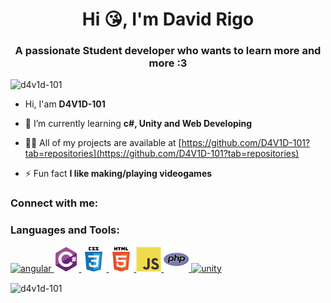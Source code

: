 <h1 align="center">Hi 😘, I'm David Rigo</h1>
<h3 align="center">A passionate Student developer who wants to learn more and more :3</h3>

<p align="left"> <img src="https://komarev.com/ghpvc/?username=d4v1d-101&label=Profile%20views&color=0e75b6&style=flat" alt="d4v1d-101" /> </p>

- Hi, I'am **D4V1D-101**

- 🌱 I’m currently learning **c#, Unity and Web Developing**

- 👨‍💻 All of my projects are available at [https://github.com/D4V1D-101?tab=repositories](https://github.com/D4V1D-101?tab=repositories)

- ⚡ Fun fact **I like making/playing videogames**

<h3 align="left">Connect with me:</h3>
<p align="left">
</p>

<h3 align="left">Languages and Tools:</h3>
<p align="left"> <a href="https://angular.io" target="_blank" rel="noreferrer"> <img src="https://angular.io/assets/images/logos/angular/angular.svg" alt="angular" width="40" height="40"/> </a> <a href="https://www.w3schools.com/cs/" target="_blank" rel="noreferrer"> <img src="https://raw.githubusercontent.com/devicons/devicon/master/icons/csharp/csharp-original.svg" alt="csharp" width="40" height="40"/> </a> <a href="https://www.w3schools.com/css/" target="_blank" rel="noreferrer"> <img src="https://raw.githubusercontent.com/devicons/devicon/master/icons/css3/css3-original-wordmark.svg" alt="css3" width="40" height="40"/> </a> <a href="https://www.w3.org/html/" target="_blank" rel="noreferrer"> <img src="https://raw.githubusercontent.com/devicons/devicon/master/icons/html5/html5-original-wordmark.svg" alt="html5" width="40" height="40"/> </a> <a href="https://developer.mozilla.org/en-US/docs/Web/JavaScript" target="_blank" rel="noreferrer"> <img src="https://raw.githubusercontent.com/devicons/devicon/master/icons/javascript/javascript-original.svg" alt="javascript" width="40" height="40"/> </a> <a href="https://www.php.net" target="_blank" rel="noreferrer"> <img src="https://raw.githubusercontent.com/devicons/devicon/master/icons/php/php-original.svg" alt="php" width="40" height="40"/> </a> <a href="https://unity.com/" target="_blank" rel="noreferrer"> <img src="https://www.vectorlogo.zone/logos/unity3d/unity3d-icon.svg" alt="unity" width="40" height="40"/> </a> </p>

<p><img align="center" src="https://github-readme-stats.vercel.app/api/top-langs?username=d4v1d-101&show_icons=true&locale=en&layout=compact" alt="d4v1d-101" /></p>
